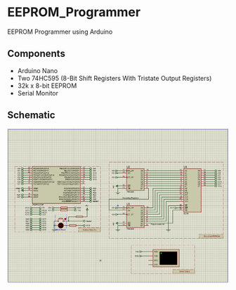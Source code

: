 # EEPROM_Programmer
EEPROM Programmer using Arduino

## Components
- Arduino Nano
- Two 74HC595 (8-Bit Shift Registers With Tristate Output Registers)
- 32k x 8-bit EEPROM 
- Serial Monitor

## Schematic
![Schematic](img/schematic.png)
